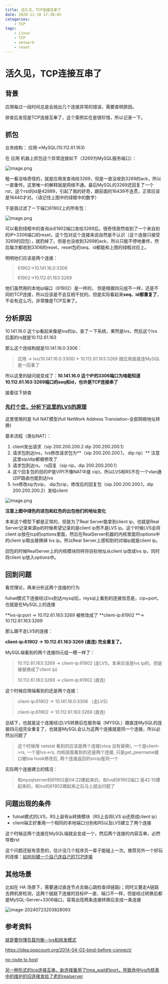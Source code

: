 ```yaml
---
title: 活久见，TCP连接互串了
date: 2020-11-18 17:30:03
categories:
    - TCP
tags:
    - Linux
    - TCP
    - network
    - reset
---
```


# 活久见，TCP连接互串了

## 背景

应用每过一段时间总是会抛出几个连接异常的错误，需要查明原因。

排查后发现是TCP连接互串了，这个案例实在是很珍惜，所以记录一下。

## 抓包

业务结构： 应用->MySQL(10.112.61.163)

在 应用 机器上抓包这个异常连接如下（3269为MySQL服务端口）：

![image.png](https://cdn.jsdelivr.net/gh/plantegg/plantegg.github.io/images/oss/dd657fee9d961a786c05e8d3cccbc297.png)

粗一看没啥奇怪的，就是应用发查询给3269，但是一直没收到3269的ack，所以一直重传。这里唯一的解释就是网络不通。最后MySQL的3269还回复了一个rst，这个rst的id是42889，引起了我的好奇，跟前面的16439不连贯，正常应该是16440才对。（请记住上图中的绿框中的数字）

于是我过滤了一下端口61902上的所有包：

![image.png](https://cdn.jsdelivr.net/gh/plantegg/plantegg.github.io/images/oss/8ca7da8ccec0041dd5d3f66f94d1f574.png)

可以看到绿框中的查询从61902端口发给3269后，很奇怪居然收到了一个来自别的IP+3306端口的reset，这个包对这个连接来说自然是不认识（这个连接只接受3269的回包），就扔掉了。但是也没收到3269的ack，所以只能不停地重传，然后每次都收到3306的reset，reset包的seq、id都能和上图的绿框对应上。

明明他们应该是两个连接：

>  61902->10.141.16.0:3306
>
>  61902->10.112.61.163:3269

他们虽然用的本地ip端口（61902）是一样的， 但是根据四元组不一样，还是不同的TCP连接，所以应该是不会互相干扰的。但是实际看起来**seq、id都重复了**，不会有这么巧，非常像是TCP互串了。

## 分析原因

10.141.16.0 这个ip看起来像是lvs的ip，查了一下系统，果然是lvs，然后这个lvs 后面的rs就是10.112.61.163

那么这个连结构就是10.141.16.0:3306：

> 应用 -> lvs(10.141.16.0:3306)-> 10.112.61.163:3269  跟应用直接连MySQL是一回事了

所以这里的疑问就变成了：**10.141.16.0 这个IP的3306端口为啥能知道 10.112.61.163:3269端口的seq和id，也许是TCP连接串了**

接着往下排查

### [先打个岔，分析下这里的LVS的原理](/2019/06/20/就是要你懂负载均衡--lvs和转发模式/)

这里使用的是 full NAT模型(full NetWork Address Translation-全部网络地址转换)

基本流程（类似NAT）：

1. client发出请求（sip 200.200.200.2 dip 200.200.200.1）
2. 请求包到达lvs，lvs修改请求包为**（sip 200.200.200.1， dip rip）** 注意这里sip/dip都被修改了
3. 请求包到达rs， rs回复（sip rip，dip 200.200.200.1）
4. 这个回复包的目的IP是VIP(不像NAT中是 cip)，所以LVS和RS不在一个vlan通过IP路由也能到达lvs
5. lvs修改sip为vip， dip为cip，修改后的回复包（sip 200.200.200.1，dip 200.200.200.2）发给client

![image.png](https://cdn.jsdelivr.net/gh/plantegg/plantegg.github.io/images/oss/94d55b926b5bb1573c4cab8353428712.png)

**注意上图中绿色的进包和红色的出包他们的地址变化**

本来这个模型下都是正常的，但是为了Real Server能拿到client ip，也就是Real Server记录来源ip的时候希望记录的是client ip而不是LVS ip。这个时候LVS会将client ip放在tcp的options里面，然后在RealServer机器的内核里面将options中的client ip取出替换掉 lvs ip。所以Real Server上感知到的对端ip就是client ip。

回包的时候RealServer上的内核模块同样将目标地址从client ip改成lvs ip，同时将client ip放入options中。



## 回到问题

看完理论，再来分析这两个连接的行为

fulnat模式下连接经过lvs到达mysql后，mysql上看到的连接信息是，cip+port，也就是在MySQL上的连接

**lvs-ip:port -> 10.112.61.163:3269  被修改成了 **client-ip:61902 **-> 10.112.61.163:3269

那么跟不走LVS的连接：

**client-ip:61902 ->  10.112.61.163:3269 (直连) 完全重复了。**

MySQL端看到的两个连接四元组一模一样了：

> 10.112.61.163:3269 -> client-ip:61902 (走LVS，本来应该是lvs ip的，但是被替换成了client ip) 
>
> 10.112.61.163:3269 -> client-ip:61902 (直连) 

这个时候应用端看到的还是两个连接：

> client-ip:61902 -> 10.141.16.0:3306 （走LVS） 
>
> client-ip:61902 ->  10.112.61.163:3269 (直连) 

总结下，也就是这个连接经过LVS转换后在服务端（MYSQL）跟直连MySQL的连接四元组完全重复了，也就是MySQL会认为这两个连接就是同一个连接，所以必然出问题了

> 这个时候用 netstat 看到的应该是两个连接(vtoa 没有替换), 一个是client->rs, 一个是lvs->rs, 内核层面看到的还是两个连接, 只是get_peername接口被toa hook修改后, 两个连接返回的srcip是同一个 

实际两个连接建立的情况：

>  和mysqlserver的61902是04:22建起来的，和lvs的61902端口 是42:10建起来的，和lvs的61902建起来之后马上就出问题了

## 问题出现的条件

- fulnat模式的LVS，RS上装有ip转换模块（RS上会将LVS ip还原成client ip）
- client端正好重用一个相同的本地端口分别和RS以及LVS建立了两个连接

这个时候这两个连接在MySQL端就会变成一个，然后两个连接的内容互串，必然导致rst

这个问题还挺有意思的，估计没几个程序员一辈子能碰上一次。推荐另外一个好玩的连接：[如何创建一个自己连自己的TCP连接](/2020/07/01/如何创建一个自己连自己的TCP连接/)

## 其他场景

比如在 HA 场景下，需要通过直连节点去做心跳检查(B链路)；同时又要走A链路去跨机房检测，这两个链路下连接的目标IP一直、端口不一样，但是经过转换后都是MySQL-Server+3306端口，容易出现两条连接转换后变成一条连接

![image-20240723203828093](https://cdn.jsdelivr.net/gh/plantegg/plantegg.github.io/images/951413iMgBlog/image-20240723203828093.png)



## 参考资料

[就是要你懂负载均衡--lvs和转发模式](/2019/06/20/就是要你懂负载均衡--lvs和转发模式/)

https://idea.popcount.org/2014-04-03-bind-before-connect/

[no route to host](https://github.com/kubernetes/kubernetes/issues/81775 )

[另一种形式的tcp连接互串，新连接重用了time_wait的port，导致命中lvs内核表中的维护的旧连接发给了老的realserver](https://zhuanlan.zhihu.com/p/127099484)


